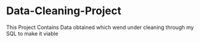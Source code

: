 # Data-Cleaning-Project
This Project Contains Data obtained which wend under cleaning through my SQL to make it viable
